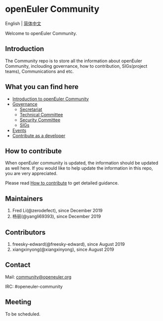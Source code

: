 # openEuler Community
English | [简体中文](./README_cn.md)

Welcome to openEuler Community.


## Introduction

The Community repo is to store all the information about openEuler Community, inclouding governance, how to contribution, SIGs(project teams), Communications and etc. 

## What you can find here

- [Introduction to openEuler Community]()
- [Governance]()
    - [Secretariat]()
    - [Technical Committee]()
    - [Security Committee]()
    - [SIGs](./https://openeuler.org/zh/sig.html)
- [Events](https://openeuler.org/en/events.html)
- [Contribute as a developer](https://openeuler.org/en/developer.html)
 

## How to contribute

When openEuler community is updated, the information should be updated as well here. If you would like to help update the information in this repo, you are very appreciated. 

Please read [How to contribute](CONTRIBUTING.md) to get detailed guidance.

## Maintainers

1. Fred Li(@zerodefect), since December 2019
2. 杨丽(@yangli69393), since December 2019

## Contributors

1. freesky-edward(@freesky-edward), since August 2019
2. xiangxinyong(@xiangxinyong), since August 2019

## Contact

Mail: community@openeuler.org

IRC: #openeuler-community

## Meeting

To be scheduled. 